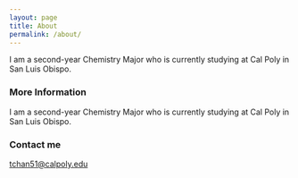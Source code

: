 ```yaml
---
layout: page
title: About
permalink: /about/
---
```

I am a second-year Chemistry Major who is currently studying at Cal Poly in San Luis Obispo.

### More Information

I am a second-year Chemistry Major who is currently studying at Cal Poly in San Luis Obispo.

### Contact me

[tchan51@calpoly.edu](mailto:tchan51@calpoly.edu)
